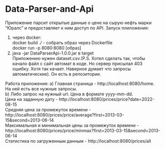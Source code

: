 # Data-Parser-and-Api
Приложение парсит открытые данные о цене на сырую нефть марки “Юралс” и предоставляет к ним доступ по API.
Запуск плиложения:
1) через docker:               
  docker build ./ - собрать образ через Dockerfile                     
  docker run -p 8080:8080 [образ]                         
2) java -jar DataParserApi-1.0.0.jar в target                    
Приложению нужен dataset.csv.(P.S. Хотел сделать так, чтобы качало файл с сайт автомат в коде. Но сервер присылал 403 ошибку. Хотя так качает. Наверное думает что запросы автоматические). Он есть в репозитории.   

Работа приложения:
a) Главная страница - http://localhost:8080/home. На ней есть все нужные запросы.                             
b) Либо запрос на нужный url. Цена в формате yyyy-mm-dd.                                     
Цена на заданную дату - http://localhost:8080/prices/price?date=2022-08-15                 
Средняя цена за промежуток времени - http://localhost:8080/prices/price/average?first=2013-03-15&second=2013-06-14                        
Максимальная и минимальная цены за промежуток времени - http://localhost:8080/prices/price/minmax?first=2013-03-15&second=2013-06-14           
Статистика по загруженным данным - http://localhost:8080/prices/all
